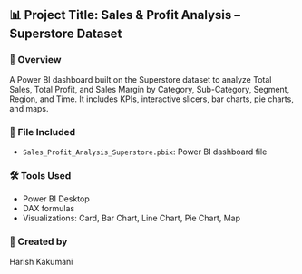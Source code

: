 ## 📊 Project Title: Sales & Profit Analysis – Superstore Dataset

### 🔎 Overview
A Power BI dashboard built on the Superstore dataset to analyze Total Sales, Total Profit, and Sales Margin by Category, Sub-Category, Segment, Region, and Time. It includes KPIs, interactive slicers, bar charts, pie charts, and maps.

### 📂 File Included
- `Sales_Profit_Analysis_Superstore.pbix`: Power BI dashboard file

### 🛠 Tools Used
- Power BI Desktop
- DAX formulas
- Visualizations: Card, Bar Chart, Line Chart, Pie Chart, Map

### 👤 Created by
Harish Kakumani
